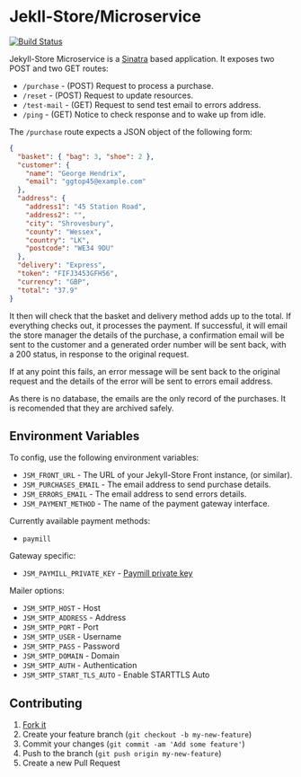 # Jekll-Store/Microservice

[![Build Status](https://travis-ci.org/jekyll-store/microservice.svg?branch=master)](https://travis-ci.org/jekyll-store/microservice)

Jekyll-Store Microservice is a [Sinatra](https://github.com/sinatra/sinatra) based application. It exposes two POST and two GET routes:

* `/purchase` - (POST) Request to process a purchase.
* `/reset` - (POST) Request to update resources.
* `/test-mail` - (GET) Request to send test email to errors address.
* `/ping` - (GET) Notice to check response and to wake up from idle.

The `/purchase` route expects a JSON object of the following form:

```json
{
  "basket": { "bag": 3, "shoe": 2 },
  "customer": {
    "name": "George Hendrix",
    "email": "ggtop45@example.com"
  },
  "address": {
    "address1": "45 Station Road",
    "address2": "",
    "city": "Shrovesbury",
    "county": "Wessex",
    "country": "LK",
    "postcode": "WE34 9DU"
  },
  "delivery": "Express",
  "token": "FIFJ3453GFH56",
  "currency": "GBP",
  "total": "37.9"
}
```

It then will check that the basket and delivery method adds up to the total. If everything checks out, it processes the payment. If successful, it will email the store manager the details of the purchase, a confirmation email will be sent to the customer and a generated order number will be sent back, with a 200 status, in response to the original request.

If at any point this fails, an error message will be sent back to the original request and the details of the error will be sent to errors email address.

As there is no database, the emails are the only record of the purchases. It is recomended that they are archived safely.

## Environment Variables

To config, use the following environment variables:

* `JSM_FRONT_URL` - The URL of your Jekyll-Store Front instance, (or similar).
* `JSM_PURCHASES_EMAIL` - The email address to send purchase details.
* `JSM_ERRORS_EMAIL` - The email address to send errors details.
* `JSM_PAYMENT_METHOD` - The name of the payment gateway interface.

Currently available payment methods:

  * `paymill`

Gateway specific:

* `JSM_PAYMILL_PRIVATE_KEY` - [Paymill private key](https://developers.paymill.com/en/introduction/your-account/)

Mailer options:

* `JSM_SMTP_HOST` - Host
* `JSM_SMTP_ADDRESS` - Address
* `JSM_SMTP_PORT` - Port
* `JSM_SMTP_USER` - Username
* `JSM_SMTP_PASS` - Password
* `JSM_SMTP_DOMAIN` - Domain
* `JSM_SMTP_AUTH` - Authentication
* `JSM_SMTP_START_TLS_AUTO` - Enable STARTTLS Auto

## Contributing

1. [Fork it](https://github.com/jekyll-store/microservice/fork)
2. Create your feature branch (`git checkout -b my-new-feature`)
3. Commit your changes (`git commit -am 'Add some feature'`)
4. Push to the branch (`git push origin my-new-feature`)
5. Create a new Pull Request
